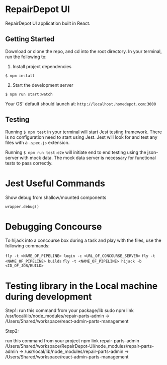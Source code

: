 # RepairDepot UI 
RepairDepot UI application built in React.

## Getting Started 

Download or clone the repo, and cd into the root directory. In your terminal, run the following to:

1. Install project dependencies  
```
$ npm install
```
 
2. Start the development server
```
$ npm run start:watch 
```

Your OS' default should launch at: `http://localhost.homedepot.com:3000`
 
## Testing

Running `$ npm test` in your terminal will start Jest testing framework. There is no configuration need to start using Jest.
Jest will look for and test any files with a `.spec.js` extension.

Running `$ npm run test:e2e` will initiate end to end testing using the json-server with mock data. The mock data server is necessary for functional tests to pass correctly.

# Jest Useful Commands

Show debug from shallow/mounted components 

`wrapper.debug()`  
 
# Debugging Concourse

To hijack into a concourse box during a task and play with the files,  use the following commands:

`fly -t <NAME_OF_PIPELINE> login -c <URL_OF_CONCOURSE_SERVER>`
`fly -t <NAME_OF_PIPELINE> builds`
`fly -t <NAME_OF_PIPELINE> hijack -b <ID_OF_JOB/BUILD>`


# Testing library in the Local machine during development

Step1:
run this command from your package/lib
sudo npm link
/usr/local/lib/node_modules/repair-parts-admin -> /Users/Shared/workspace/react-admin-parts-management

Step2:

run this command from your project
npm link repair-parts-admin 
/Users/Shared/workspace/RepairDepot-UI/node_modules/repair-parts-admin -> /usr/local/lib/node_modules/repair-parts-admin -> /Users/Shared/workspace/react-admin-parts-management
